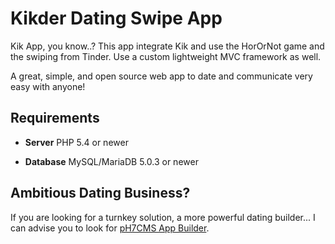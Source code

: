 # Kikder Dating Swipe App

Kik App, you know..? This app integrate Kik and use the HorOrNot game and the swiping from Tinder. Use a custom lightweight MVC framework as well.

A great, simple, and open source web app to date and communicate very easy with anyone!


## Requirements

* **Server** PHP 5.4 or newer

* **Database** MySQL/MariaDB 5.0.3 or newer


## Ambitious Dating Business?

If you are looking for a turnkey solution, a more powerful dating builder... I can advise you to look for [pH7CMS App Builder](https://github.com/pH7Software/pH7-Social-Dating-CMS).
